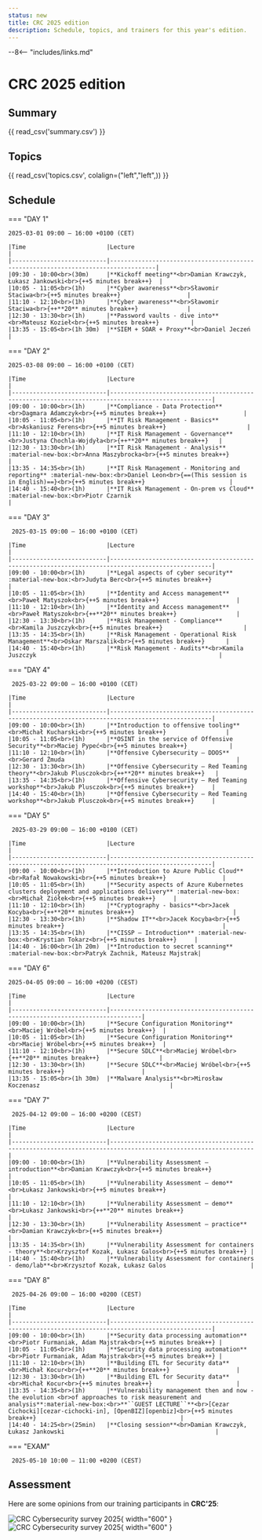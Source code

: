 ```yaml
---
status: new
title: CRC 2025 edition
description: Schedule, topics, and trainers for this year's edition.
---
```


--8<-- "includes/links.md"

# CRC 2025 edition

## Summary

{{ read_csv('summary.csv') }}

<div><canvas id="bar-chart-horizontal-2025" width="800" height="420"></canvas></div>

## Topics

{{ read_csv('topics.csv', colalign=("left","left",)) }}

## Schedule

=== "DAY 1"

    2025-03-01 09:00 – 16:00 +0100 (CET)

    |Time                       |Lecture                                                                            |
    |---------------------------|-----------------------------------------------------------------------------------|
    |09:30 - 10:00<br>(30m)     |**Kickoff meeting**<br>Damian Krawczyk, Łukasz Jankowski<br>{++5 minutes break++}  |
    |10:05 - 11:05<br>(1h)      |**Cyber awareness**<br>Sławomir Staciwa<br>{++5 minutes break++}                   |
    |11:10 - 12:10<br>(1h)      |**Cyber awareness**<br>Sławomir Staciwa<br>{++**20** minutes break++}              |
    |12:30 - 13:30<br>(1h)      |**Password vaults - dive into**<br>Mateusz Kozieł<br>{++5 minutes break++}         |
    |13:35 - 15:05<br>(1h 30m)  |**SIEM + SOAR + Proxy**<br>Daniel Jeczeń                                           |

=== "DAY 2"

    2025-03-08 09:00 – 16:00 +0100 (CET)

    |Time                       |Lecture                                                                                            |
    |---------------------------|---------------------------------------------------------------------------------------------------|
    |09:00 - 10:00<br>(1h)      |**Compliance - Data Protection**<br>Dagmara Adamczyk<br>{++5 minutes break++}                      |
    |10:05 - 11:05<br>(1h)      |**IT Risk Management - Basics**<br>Askaniusz Ferens<br>{++5 minutes break++}                       |
    |11:10 - 12:10<br>(1h)      |**IT Risk Management - Governance**<br>Justyna Chochla-Wojdyła<br>{++**20** minutes break++}   |
    |12:30 - 13:30<br>(1h)      |**IT Risk Management - Analysis** :material-new-box:<br>Anna Maszybrocka<br>{++5 minutes break++}                     |
    |13:35 - 14:35<br>(1h)      |**IT Risk Management - Monitoring and reporting** :material-new-box:<br>Daniel Leon<br>{==(This session is in English)==}<br>{++5 minutes break++}                        |
    |14:40 - 15:40<br>(1h)      |**IT Risk Management - On-prem vs Cloud** :material-new-box:<br>Piotr Czarnik                                         |

=== "DAY 3"

     2025-03-15 09:00 – 16:00 +0100 (CET)

    |Time                       |Lecture                                                                                            |
    |---------------------------|---------------------------------------------------------------------------------------------------|
    |09:00 - 10:00<br>(1h)      |**Legal aspects of cyber security** :material-new-box:<br>Judyta Berc<br>{++5 minutes break++}                        |
    |10:05 - 11:05<br>(1h)      |**Identity and Access management**<br>Paweł Matyszok<br>{++5 minutes break++}                      |
    |11:10 - 12:10<br>(1h)      |**Identity and Access management**<br>Paweł Matyszok<br>{++**20** minutes break++}                 |
    |12:30 - 13:30<br>(1h)      |**Risk Management - Compliance**<br>Kamila Juszczyk<br>{++5 minutes break++}                       |
    |13:35 - 14:35<br>(1h)      |**Risk Management - Operational Risk Management**<br>Oskar Marszalik<br>{++5 minutes break++}      |
    |14:40 - 15:40<br>(1h)      |**Risk Management - Audits**<br>Kamila Juszczyk                                                    |

=== "DAY 4"

     2025-03-22 09:00 – 16:00 +0100 (CET)

    |Time                       |Lecture                                                                                            |
    |---------------------------|---------------------------------------------------------------------------------------------------|
    |09:00 - 10:00<br>(1h)      |**Introduction to offensive tooling**<br>Michał Kucharski<br>{++5 minutes break++}                 |
    |10:05 - 11:05<br>(1h)      |**OSINT in the service of Offensive Security**<br>Maciej Pypeć<br>{++5 minutes break++}            |
    |11:10 - 12:10<br>(1h)      |**Offensive Cybersecurity – DDOS**<br>Gerard Żmuda                                                 |
    |12:30 - 13:30<br>(1h)      |**Offensive Cybersecurity – Red Teaming theory**<br>Jakub Plusczok<br>{++**20** minutes break++}   |
    |13:35 - 14:35<br>(1h)      |**Offensive Cybersecurity – Red Teaming  workshop**<br>Jakub Plusczok<br>{++5 minutes break++}     |
    |14:40 - 15:40<br>(1h)      |**Offensive Cybersecurity – Red Teaming  workshop**<br>Jakub Plusczok<br>{++5 minutes break++}     |

=== "DAY 5"

     2025-03-29 09:00 – 16:00 +0100 (CET)

    |Time                       |Lecture                                                                                            |
    |---------------------------|---------------------------------------------------------------------------------------------------|
    |09:00 - 10:00<br>(1h)	    |**Introduction to Azure Public Cloud**<br>Rafał Nowakowski<br>{++5 minutes break++}                |
    |10:05 - 11:05<br>(1h)	    |**Security aspects of Azure Kubernetes clusters deployment and applications delivery** :material-new-box:<br>Michał Ziółek<br>{++5 minutes break++}     |
    |11:10 - 12:10<br>(1h)	    |**Cryptography - basics**<br>Jacek Kocyba<br>{++**20** minutes break++}                            |
    |12:30 - 13:30<br>(1h)	    |**Shadow IT**<br>Jacek Kocyba<br>{++5 minutes break++}                                             |
    |13:35 - 14:35<br>(1h)	    |**CISSP – Introduction** :material-new-box:<br>Krystian Tokarz<br>{++5 minutes break++}     |
    |14:40 - 16:00<br>(1h 20m)	|**Introduction to secret scanning** :material-new-box:<br>Patryk Zachnik, Mateusz Majstrak|

=== "DAY 6"

    2025-04-05 09:00 – 16:00 +0200 (CEST)

    |Time                       |Lecture                                                                        |
    |---------------------------|-------------------------------------------------------------------------------|
    |09:00 - 10:00<br>(1h)	    |**Secure Configuration Monitoring**<br>Maciej Wróbel<br>{++5 minutes break++}  |
    |10:05 - 11:05<br>(1h)	    |**Secure Configuration Monitoring**<br>Maciej Wróbel<br>{++5 minutes break++}  |
    |11:10 - 12:10<br>(1h)	    |**Secure SDLC**<br>Maciej Wróbel<br>{++**20** minutes break++}                 |
    |12:30 - 13:30<br>(1h)	    |**Secure SDLC**<br>Maciej Wróbel<br>{++5 minutes break++}                      |
    |13:35 - 15:05<br>(1h 30m)	|**Malware Analysis**<br>Mirosław Koczenasz                                     |

=== "DAY 7"

     2025-04-12 09:00 – 16:00 +0200 (CEST)

    |Time                       |Lecture                                                                                                        |
    |---------------------------|---------------------------------------------------------------------------------------------------------------|
    |09:00 - 10:00<br>(1h)      |**Vulnerability Assessment – introduction**<br>Damian Krawczyk<br>{++5 minutes break++}                              |
    |10:05 - 11:05<br>(1h)      |**Vulnerability Assessment – demo**<br>Łukasz Jankowski<br>{++5 minutes break++}                               |
    |11:10 - 12:10<br>(1h)      |**Vulnerability Assessment – demo**<br>Łukasz Jankowski<br>{++**20** minutes break++}                          |
    |12:30 - 13:30<br>(1h)      |**Vulnerability Assessment – practice**<br>Damian Krawczyk<br>{++5 minutes break++}                            |
    |13:35 - 14:35<br>(1h)      |**Vulnerability Assessment for containers - theory**<br>Krzysztof Kozak, Łukasz Galos<br>{++5 minutes break++} |
    |14:40 - 15:40<br>(1h)      |**Vulnerability Assessment for containers - demo/lab**<br>Krzysztof Kozak, Łukasz Galos                        |

=== "DAY 8"

     2025-04-26 09:00 – 16:00 +0200 (CEST)

    |Time                       |Lecture                                                                                            |
    |---------------------------|---------------------------------------------------------------------------------------------------|
    |09:00 - 10:00<br>(1h)      |**Security data processing automation**<br>Piotr Furmaniak, Adam Majstrak<br>{++5 minutes break++} |
    |10:05 - 11:05<br>(1h)      |**Security data processing automation**<br>Piotr Furmaniak, Adam Majstrak<br>{++5 minutes break++} |
    |11:10 - 12:10<br>(1h)      |**Building ETL for Security data**<br>Michał Kocur<br>{++**20** minutes break++}                   |
    |12:30 - 13:30<br>(1h)      |**Building ETL for Security data**<br>Michał Kocur<br>{++5 minutes break++}                        |
    |13:35 - 14:35<br>(1h)      |**Vulnerability management then and now - the evolution <br>of approaches to risk measurement and analysis**:material-new-box:<br>**``GUEST LECTURE``**<br>[Cezar Cichocki][cezar-cichocki-in], [OpenBIZ][openbiz]<br>{++5 minutes break++}                                         |
    |14:40 - 14:25<br>(25min)   |**Closing session**<br>Damian Krawczyk, Łukasz Jankowski                                           |

=== "EXAM"

     2025-05-10 10:00 – 11:00 +0200 (CEST)

## Assessment

Here are some opinions from our training participants in **CRC'25**:

![CRC Cybersecurity survey 2025](crc-cybersecurity-survey-2025-light.webp#only-light){ width="600" }
![CRC Cybersecurity survey 2025](crc-cybersecurity-survey-2025-dark.webp#only-dark){ width="600" }
